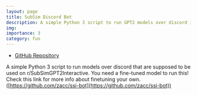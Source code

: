 ```yaml
---
layout: page
title: SubSim Discord Bot
description: A simple Python 3 script to run GPT2 models over discord in the form of a interactive chatbot
img: 
importance: 3
category: fun
---
```


- [GitHub Repository](https://github.com/kaderator2/SubSimDiscordbot)

A simple Python 3 script to run models over discord that are supposed to be used on r/SubSimGPT2Interactive. You need a fine-tuned model to run this! Check this link for more info about finetuning your own. ([https://github.com/zacc/ssi-bot](https://github.com/zacc/ssi-bot))
